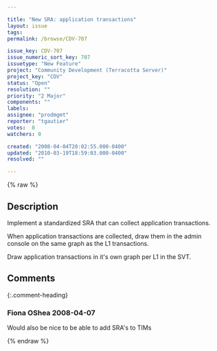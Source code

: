 ```yaml
---

title: "New SRA: application transactions"
layout: issue
tags: 
permalink: /browse/CDV-707

issue_key: CDV-707
issue_numeric_sort_key: 707
issuetype: "New Feature"
project: "Community Development (Terracotta Server)"
project_key: "CDV"
status: "Open"
resolution: ""
priority: "2 Major"
components: ""
labels: 
assignee: "prodmgmt"
reporter: "tgautier"
votes:  0
watchers: 0

created: "2008-04-04T20:02:55.000-0400"
updated: "2010-03-19T18:59:03.000-0400"
resolved: ""

---
```




{% raw %}



## Description

<div markdown="1" class="description">

Implement a standardized SRA that can collect application transactions.

When application transactions are collected, draw them in the admin console on the same graph as the L1 transactions.

Draw application transactions in it's own graph per L1 in the SVT.

</div>

## Comments


{:.comment-heading}
### **Fiona OShea** <span class="date">2008-04-07</span>

<div markdown="1" class="comment">

Would also be nice to be able to add SRA's to TIMs

</div>



{% endraw %}
